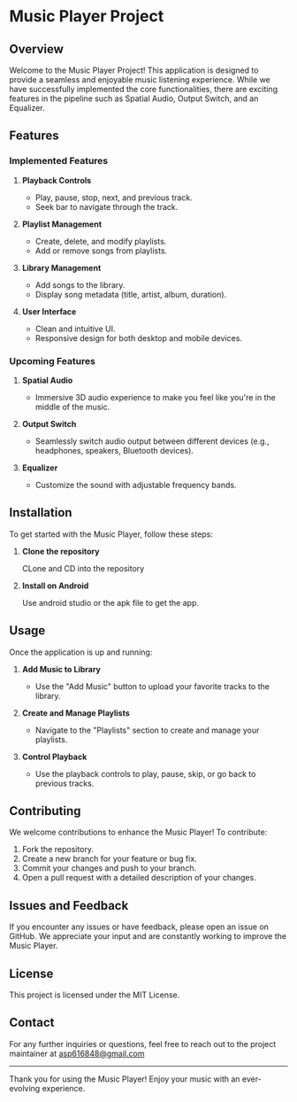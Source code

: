 # Music Player Project

## Overview

Welcome to the Music Player Project! This application is designed to provide a seamless and enjoyable music listening experience. While we have successfully implemented the core functionalities, there are exciting features in the pipeline such as Spatial Audio, Output Switch, and an Equalizer.

## Features

### Implemented Features

1. **Playback Controls**
    - Play, pause, stop, next, and previous track.
    - Seek bar to navigate through the track.
    
2. **Playlist Management**
    - Create, delete, and modify playlists.
    - Add or remove songs from playlists.
    
3. **Library Management**
    - Add songs to the library.
    - Display song metadata (title, artist, album, duration).
    
4. **User Interface**
    - Clean and intuitive UI.
    - Responsive design for both desktop and mobile devices.

### Upcoming Features

1. **Spatial Audio**
    - Immersive 3D audio experience to make you feel like you're in the middle of the music.

2. **Output Switch**
    - Seamlessly switch audio output between different devices (e.g., headphones, speakers, Bluetooth devices).

3. **Equalizer**
    - Customize the sound with adjustable frequency bands.

## Installation

To get started with the Music Player, follow these steps:

1. **Clone the repository**

    CLone and CD into the repository

2. **Install on Android**

    Use android studio or the apk file to get the app.


## Usage

Once the application is up and running:

1. **Add Music to Library**
    - Use the "Add Music" button to upload your favorite tracks to the library.

2. **Create and Manage Playlists**
    - Navigate to the "Playlists" section to create and manage your playlists.

3. **Control Playback**
    - Use the playback controls to play, pause, skip, or go back to previous tracks.

## Contributing

We welcome contributions to enhance the Music Player! To contribute:

1. Fork the repository.
2. Create a new branch for your feature or bug fix.
3. Commit your changes and push to your branch.
4. Open a pull request with a detailed description of your changes.

## Issues and Feedback

If you encounter any issues or have feedback, please open an issue on GitHub. We appreciate your input and are constantly working to improve the Music Player.

## License

This project is licensed under the MIT License.

## Contact

For any further inquiries or questions, feel free to reach out to the project maintainer at asp616848@gmail.com

---

Thank you for using the Music Player! Enjoy your music with an ever-evolving experience.
